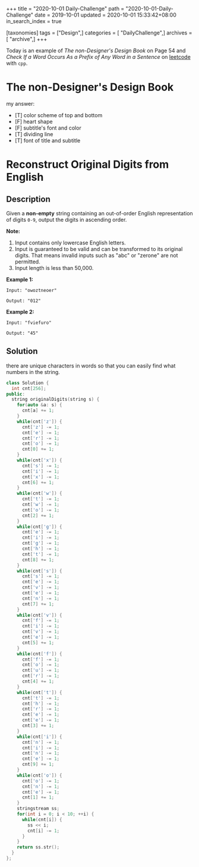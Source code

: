 +++
title = "2020-10-01 Daily-Challenge"
path = "2020-10-01-Daily-Challenge"
date = 2019-10-01
updated = 2020-10-01 15:33:42+08:00
in_search_index = true

[taxonomies]
tags = ["Design",]
categories = [ "DailyChallenge",]
archives = [ "archive",]
+++

Today is an example of *The non-Designer's Design Book* on Page 54 and *Check If a Word Occurs As a Prefix of Any Word in a Sentence* on [leetcode](https://leetcode.com/problems/check-if-a-word-occurs-as-a-prefix-of-any-word-in-a-sentence/) with `cpp`.

<!-- more -->

# The non-Designer's Design Book

my answer:

- [T] color scheme of top and bottom
- [F] heart shape
- [F] subtitle's font and color
- [T] dividing line
- [T] font of title and subtitle

# Reconstruct Original Digits from English

## Description
Given a **non-empty** string containing an out-of-order English representation of digits `0-9`, output the digits in ascending order.

**Note:**

1. Input contains only lowercase English letters.
2. Input is guaranteed to be valid and can be transformed to its original digits. That means invalid inputs such as "abc" or "zerone" are not permitted.
3. Input length is less than 50,000.

**Example 1:**

```
Input: "owoztneoer"

Output: "012"
```

**Example 2:**

```
Input: "fviefuro"

Output: "45"
```

## Solution

there are unique characters in words so that you can easily find what numbers
in the string.

``` cpp
class Solution {
  int cnt[256];
public:
  string originalDigits(string s) {
    for(auto &a: s) {
      cnt[a] += 1;
    }
    while(cnt['z']) {
      cnt['z'] -= 1;
      cnt['e'] -= 1;
      cnt['r'] -= 1;
      cnt['o'] -= 1;
      cnt[0] += 1;
    }
    while(cnt['x']) {
      cnt['s'] -= 1;
      cnt['i'] -= 1;
      cnt['x'] -= 1;
      cnt[6] += 1;
    }
    while(cnt['w']) {
      cnt['t'] -= 1;
      cnt['w'] -= 1;
      cnt['o'] -= 1;
      cnt[2] += 1;
    }
    while(cnt['g']) {
      cnt['e'] -= 1;
      cnt['i'] -= 1;
      cnt['g'] -= 1;
      cnt['h'] -= 1;
      cnt['t'] -= 1;
      cnt[8] += 1;
    }
    while(cnt['s']) {
      cnt['s'] -= 1;
      cnt['e'] -= 1;
      cnt['v'] -= 1;
      cnt['e'] -= 1;
      cnt['n'] -= 1;
      cnt[7] += 1;
    }
    while(cnt['v']) {
      cnt['f'] -= 1;
      cnt['i'] -= 1;
      cnt['v'] -= 1;
      cnt['e'] -= 1;
      cnt[5] += 1;
    }
    while(cnt['f']) {
      cnt['f'] -= 1;
      cnt['o'] -= 1;
      cnt['u'] -= 1;
      cnt['r'] -= 1;
      cnt[4] += 1;
    }
    while(cnt['t']) {
      cnt['t'] -= 1;
      cnt['h'] -= 1;
      cnt['r'] -= 1;
      cnt['e'] -= 1;
      cnt['e'] -= 1;
      cnt[3] += 1;
    }
    while(cnt['i']) {
      cnt['n'] -= 1;
      cnt['i'] -= 1;
      cnt['n'] -= 1;
      cnt['e'] -= 1;
      cnt[9] += 1;
    }
    while(cnt['o']) {
      cnt['o'] -= 1;
      cnt['n'] -= 1;
      cnt['e'] -= 1;
      cnt[1] += 1;
    }
    stringstream ss;
    for(int i = 0; i < 10; ++i) {
      while(cnt[i]) {
        ss << i;
        cnt[i] -= 1;
      }
    }
    return ss.str();
  }
};
```